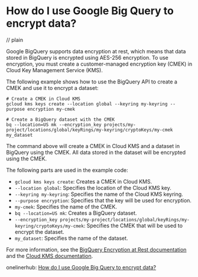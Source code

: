 # How do I use Google Big Query to encrypt data?
// plain

Google BigQuery supports data encryption at rest, which means that data stored in BigQuery is encrypted using AES-256 encryption. To use encryption, you must create a customer-managed encryption key (CMEK) in Cloud Key Management Service (KMS).

The following example shows how to use the BigQuery API to create a CMEK and use it to encrypt a dataset:

```
# Create a CMEK in Cloud KMS
gcloud kms keys create --location global --keyring my-keyring --purpose encryption my-cmek

# Create a BigQuery dataset with the CMEK
bq --location=US mk --encryption_key projects/my-project/locations/global/keyRings/my-keyring/cryptoKeys/my-cmek my_dataset
```

The command above will create a CMEK in Cloud KMS and a dataset in BigQuery using the CMEK. All data stored in the dataset will be encrypted using the CMEK.

The following parts are used in the example code:

- `gcloud kms keys create`: Creates a CMEK in Cloud KMS.
- `--location global`: Specifies the location of the Cloud KMS key.
- `--keyring my-keyring`: Specifies the name of the Cloud KMS keyring.
- `--purpose encryption`: Specifies that the key will be used for encryption.
- `my-cmek`: Specifies the name of the CMEK.
- `bq --location=US mk`: Creates a BigQuery dataset.
- `--encryption_key projects/my-project/locations/global/keyRings/my-keyring/cryptoKeys/my-cmek`: Specifies the CMEK that will be used to encrypt the dataset.
- `my_dataset`: Specifies the name of the dataset.

For more information, see the [BigQuery Encryption at Rest documentation](https://cloud.google.com/bigquery/docs/encryption-at-rest) and the [Cloud KMS documentation](https://cloud.google.com/kms/docs/).

onelinerhub: [How do I use Google Big Query to encrypt data?](https://onelinerhub.com/google-big-query/how-do-i-use-google-big-query-to-encrypt-data)